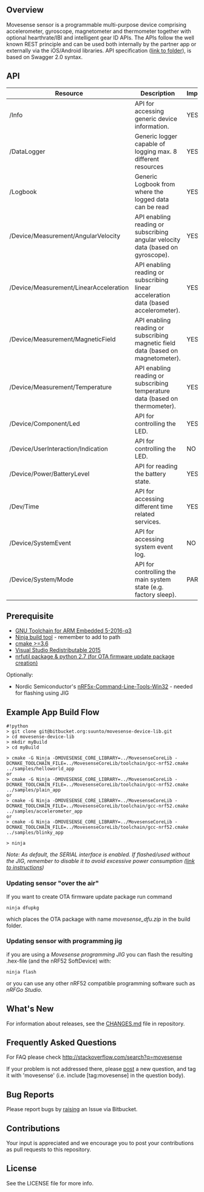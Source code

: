 ## Overview ##

Movesense sensor is a programmable multi-purpose device comprising accelerometer, gyroscope, magnetometer and thermometer together with optional hearthrate/IBI and intelligent gear ID APIs. The APIs follow the well known REST principle and can be used both internally by the partner app or externally via the iOS/Android libraries. API specification ([link to folder](https://bitbucket.org/suunto/movesense-device-lib/src/master/MovesenseCoreLib/resources/core/)), is based on Swagger 2.0 syntax.

## API ##
Resource | Description|Implemented
---------|------------|--------------
/Info|API for accessing generic device information.| YES
/DataLogger|Generic logger capable of logging max. 8 different resources| YES
/Logbook|Generic Logbook from where the logged data can be read| YES
/Device/Measurement/AngularVelocity|API enabling reading or subscribing angular velocity data (based on gyroscope).| YES
/Device/Measurement/LinearAcceleration|API enabling reading or subscribing linear acceleration data (based accelerometer).| YES
/Device/Measurement/MagneticField|API enabling reading or subscribing magnetic field data (based on magnetometer).| YES
/Device/Measurement/Temperature|API enabling reading or subscribing temperature data (based on thermometer).| YES
/Device/Component/Led|API for controlling the LED.| YES
/Device/UserInteraction/Indication|API for controlling the LED.| NO
/Device/Power/BatteryLevel|API for reading the battery state.| YES
/Dev/Time|API for accessing different time related services.| YES*
/Device/SystemEvent|API for accessing system event log.| NO
/Device/System/Mode|API for controlling the main system state (e.g. factory sleep).| PARTIAL

## Prerequisite ##

 * [GNU Toolchain for ARM Embedded 5-2016-q3](https://developer.arm.com/open-source/gnu-toolchain/gnu-rm/downloads)
 * [Ninja build tool](https://ninja-build.org/) - remember to add to path
 * [cmake >=3.6](https://cmake.org/download/)
 * [Visual Studio Redistributable 2015](https://www.microsoft.com/en-us/download/details.aspx?id=48145)
 * [nrfutil package & python 2.7 (for OTA firmware update package creation)](https://github.com/NordicSemiconductor/pc-nrfutil)
 
Optionally: 

 * Nordic Semiconductor's [nRF5x-Command-Line-Tools-Win32](https://www.nordicsemi.com/eng/Products/Bluetooth-low-energy/nRF52-DK) - needed for flashing using JIG

## Example App Build Flow ##

```
#!python
> git clone git@bitbucket.org:suunto/movesense-device-lib.git
> cd movesense-device-lib
> mkdir myBuild
> cd myBuild

> cmake -G Ninja -DMOVESENSE_CORE_LIBRARY=../MovesenseCoreLib -DCMAKE_TOOLCHAIN_FILE=../MovesenseCoreLib/toolchain/gcc-nrf52.cmake ../samples/helloworld_app
or
> cmake -G Ninja -DMOVESENSE_CORE_LIBRARY=../MovesenseCoreLib -DCMAKE_TOOLCHAIN_FILE=../MovesenseCoreLib/toolchain/gcc-nrf52.cmake ../samples/plain_app
or
> cmake -G Ninja -DMOVESENSE_CORE_LIBRARY=../MovesenseCoreLib -DCMAKE_TOOLCHAIN_FILE=../MovesenseCoreLib/toolchain/gcc-nrf52.cmake ../samples/accelerometer_app
or
> cmake -G Ninja -DMOVESENSE_CORE_LIBRARY=../MovesenseCoreLib -DCMAKE_TOOLCHAIN_FILE=../MovesenseCoreLib/toolchain/gcc-nrf52.cmake ../samples/blinky_app

> ninja
```
*Note: As default, the SERIAL interface is enabled. If flashed/used without the JIG, remember to disable it to avoid excessive power consumption ([link to instructions](https://bitbucket.org/suunto/movesense-device-lib/src/master/MovesenseCoreLib/documentation/PowerOptimization.md?at=master&fileviewer=file-view-default))*

### Updating sensor "over the air" ###

If you want to create OTA firmware update package run command
```
ninja dfupkg
```

which places the OTA package with name *movesense_dfu.zip* in the build folder.

### Updating sensor with programming jig ###

if you are using a *Movesense programming JIG* you can flash the resulting .hex-file (and the nRF52 SoftDevice) with:
```
ninja flash
```
or you can use any other nRF52 compatible programming software such as *nRFGo Studio*.



## What's New ##
For information about releases, see the [CHANGES.md](https://bitbucket.org/suunto/movesense-device-lib/src/c1bbc4cf67c906cc37e22a420f43963f38a7fe0e/CHANGES.md?) file in repository.

## Frequently Asked Questions ##

For FAQ please check http://stackoverflow.com/search?q=movesense

If your problem is not addressed there, please [post](http://stackoverflow.com/questions/ask) a new question, and tag it with 'movesense' (i.e. include [tag:movesense] in the question body).

## Bug Reports ##

Please report bugs by [raising](https://bitbucket.org/suunto/movesense-device-lib/issues/new) an Issue via Bitbucket.

## Contributions ##
Your input is appreciated and we encourage you to post your contributions as pull requests to this repository.

## License ##

See the LICENSE file for more info.